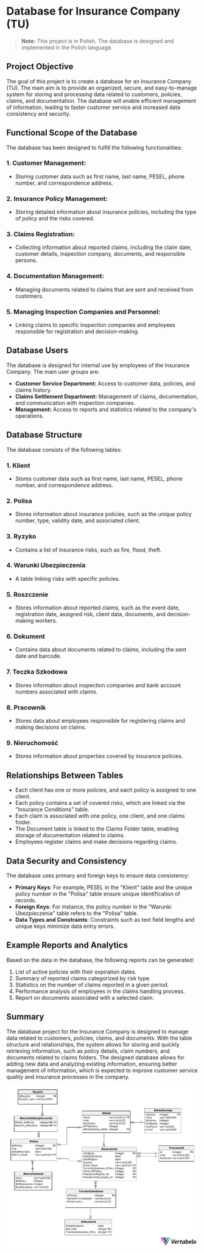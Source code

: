 # Database for Insurance Company (TU)

> **Note**: This project is in Polish. The database is designed and implemented in the Polish language.

## Project Objective
The goal of this project is to create a database for an Insurance Company (TU). The main aim is to provide an organized, secure, and easy-to-manage system for storing and processing data related to customers, policies, claims, and documentation. The database will enable efficient management of information, leading to faster customer service and increased data consistency and security.

## Functional Scope of the Database
The database has been designed to fulfill the following functionalities:

### 1. Customer Management:
- Storing customer data such as first name, last name, PESEL, phone number, and correspondence address.

### 2. Insurance Policy Management:
- Storing detailed information about insurance policies, including the type of policy and the risks covered.

### 3. Claims Registration:
- Collecting information about reported claims, including the claim date, customer details, inspection company, documents, and responsible persons.

### 4. Documentation Management:
- Managing documents related to claims that are sent and received from customers.

### 5. Managing Inspection Companies and Personnel:
- Linking claims to specific inspection companies and employees responsible for registration and decision-making.

## Database Users
The database is designed for internal use by employees of the Insurance Company. The main user groups are:

- **Customer Service Department:** Access to customer data, policies, and claims history.
- **Claims Settlement Department:** Management of claims, documentation, and communication with inspection companies.
- **Management:** Access to reports and statistics related to the company's operations.

## Database Structure
The database consists of the following tables:

### 1. Klient
- Stores customer data such as first name, last name, PESEL, phone number, and correspondence address.

### 2. Polisa
- Stores information about insurance policies, such as the unique policy number, type, validity date, and associated client.

### 3. Ryzyko
- Contains a list of insurance risks, such as fire, flood, theft.

### 4. Warunki Ubezpieczenia
- A table linking risks with specific policies.

### 5. Roszczenie
- Stores information about reported claims, such as the event date, registration date, assigned risk, client data, documents, and decision-making workers.

### 6. Dokument
- Contains data about documents related to claims, including the sent date and barcode.

### 7. Teczka Szkodowa
- Stores information about inspection companies and bank account numbers associated with claims.

### 8. Pracownik
- Stores data about employees responsible for registering claims and making decisions on claims.

### 9. Nieruchomość
- Stores information about properties covered by insurance policies.

## Relationships Between Tables
- Each client has one or more policies, and each policy is assigned to one client.
- Each policy contains a set of covered risks, which are linked via the "Insurance Conditions" table.
- Each claim is associated with one policy, one client, and one claims folder.
- The Document table is linked to the Claims Folder table, enabling storage of documentation related to claims.
- Employees register claims and make decisions regarding claims.

## Data Security and Consistency
The database uses primary and foreign keys to ensure data consistency:

- **Primary Keys**: For example, PESEL in the "Klient" table and the unique policy number in the "Polisa" table ensure unique identification of records.
- **Foreign Keys**: For instance, the policy number in the "Warunki Ubezpieczenia" table refers to the "Polisa" table.
- **Data Types and Constraints**: Constraints such as text field lengths and unique keys minimize data entry errors.

## Example Reports and Analytics
Based on the data in the database, the following reports can be generated:

1. List of active policies with their expiration dates.
2. Summary of reported claims categorized by risk type.
3. Statistics on the number of claims reported in a given period.
4. Performance analysis of employees in the claims handling process.
5. Report on documents associated with a selected claim.

## Summary
The database project for the Insurance Company is designed to manage data related to customers, policies, claims, and documents. With the table structure and relationships, the system allows for storing and quickly retrieving information, such as policy details, claim numbers, and documents related to claims folders. The designed database allows for adding new data and analyzing existing information, ensuring better management of information, which is expected to improve customer service quality and insurance processes in the company.

![Diagram](Towarzystwo_Ubezpieczeniowe-2025-03-28_23-02.png)


